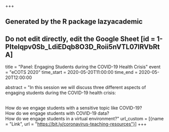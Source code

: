 +++
## Generated by the R package lazyacademic
## Do not edit directly, edit the Google Sheet [id = 1-PItelqpv0Sb_LdiEDqb8O3D_Roii5nVTL07IRVbRtA]
title = "Panel: Engaging Students during the COVID-19 Health Crisis"
event = "eCOTS 2020"
time_start = 2020-05-20T11:00:00
time_end = 2020-05-20T12:00:00

abstract = "In this session we will discuss three different aspects of engaging students during the COVID-19 health crisis:<br><br>

How do we engage students with a sensitive topic like COVID-19?<br>
How do we engage students with COVID-19 data? <br>
How do we engage students in a virtual environment?"
url_custom = [{name = "Link", url = "https://bit.ly/coronavirus-teaching-resources"}]
+++
